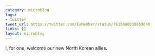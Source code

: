 ```yaml
---
category: microblog
tags:
- twitter
tweet_url: https://twitter.com/ExMember/status/7615880938659840
links: []
layout: microblog
---
```

I, for one, welcome our new North Korean allies.
